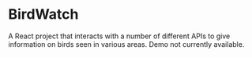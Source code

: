 # BirdWatch

A React project that interacts with a number of different APIs to give information on birds seen in various areas.
Demo not currently available.
